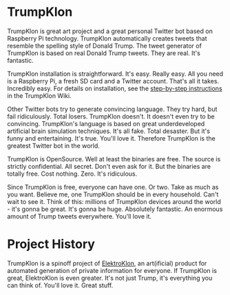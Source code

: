 # TrumpKlon

TrumpKlon is great art project and a great personal Twitter bot based on Raspberry Pi technology.
TrumpKlon automatically creates tweets that resemble the spelling style of Donald Trump.
The tweet generator of TrumpKlon is based on real Donald Trump tweets. 
They are real. It's fantastic.


TrumpKlon installation is straightforward. It's easy. Really easy.
All you need is a Raspberry Pi, a fresh SD card and a Twitter account. 
That's all it takes. Incredibly easy.
For details on installation, see the [step-by-step instructions](https://github.com/blinkgestalten/TrumpKlon/wiki/TrumpKlon-Installation) in the TrumpKlon Wiki.


Other Twitter bots try to generate convincing language. 
They try hard, but fail ridiculously. Total losers. 
TrumpKlon doesn't. It doesn't even try to be convincing. 
TrumpKlon's language is based on great underdeveloped 
artificial brain simulation techniques. It's all fake. Total desaster. 
But it's funny and entertaining. It's true. You'll love it.
Therefore TrumpKlon is the greatest Twitter bot in the world.


TrumpKlon is OpenSource. Well at least the binaries are free. 
The source is strictly confidential. All secret. Don't even ask for it.
But the binaries are totally free. Cost nothing. Zero. It's ridiculous.

Since TrumpKlon is free, everyone can have one. Or two. Take as much as you want.
Believe me, one TrumpKlon should be in every household. Can't wait to see it.
Think of this: millions of TrumpKlon devices around the world - it's gonna be great.
It's gonna be huge. Absolutely fantastic. 
An enormous amount of Trump tweets everywhere. You'll love it.

# Project History

TrumpKlon is a spinoff project of [ElektroKlon](http://www.elektroklon.de/index_english.html), an art(ificial) product for automated generation of private information for everyone. If TrumpKlon is great, ElektroKlon is even greater. It's not just Trump, it's everything you can think of. You'll love it. Great stuff.
